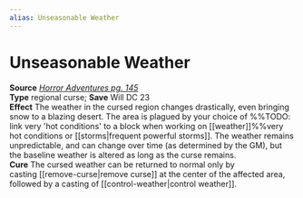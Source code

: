 ```yaml
---
alias: Unseasonable Weather
---
```


# Unseasonable Weather

**Source** [_Horror Adventures pg. 145_](http://paizo.com/products/btpy9n5a?Pathfinder-Roleplaying-Game-Horror-Adventures)  
**Type** regional curse; **Save** Will DC 23  
**Effect** The weather in the cursed region changes drastically, even bringing snow to a blazing desert. The area is plagued by your choice of %%TODO: link very 'hot conditions' to a block when working on [[weather]]%%very hot conditions or [[storms|frequent powerful storms]]. The weather remains unpredictable, and can change over time (as determined by the GM), but the baseline weather is altered as long as the curse remains.  
**Cure** The cursed weather can be returned to normal only by casting [[remove-curse|remove curse]] at the center of the affected area, followed by a casting of [[control-weather|control weather]].
